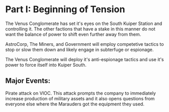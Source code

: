 # Part I: Beginning of Tension

The Venus Conglomerate has set it's eyes on the South Kuiper Station and controlling it. The other factions that have a stake in this manner do not want the balance of power to shift even further away from them.

AstroCorp, The Miners, and Government will employ competetive tactics to stop or slow them down and likely engage in subterfuge or espionage.

The Venus Conglomerate will deploy it's anti-espionage tactics and use it's power to force itself into Kuiper South.

## Major Events:

Pirate attack on VIOC. This attack prompts the company to immediately increase production of military assets and it also opens questions from everyone else where the Marauders got the equipment they used.


